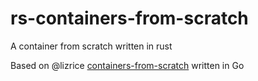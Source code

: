 # rs-containers-from-scratch
A container from scratch written in rust

Based on @lizrice
[containers-from-scratch](https://github.com/lizrice/containers-from-scratch)
written in Go
